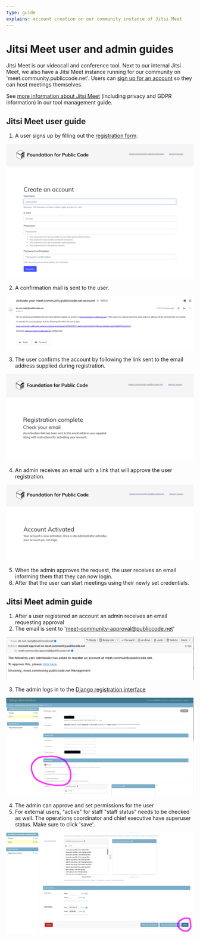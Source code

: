 ```yaml
---
type: guide
explains: account creation on our community instance of Jitsi Meet
---
```


# Jitsi Meet user and admin guides

Jitsi Meet is our videocall and conference tool. Next to our internal Jitsi Meet, we also have a Jitsi Meet instance running for our community on 'meet.community.publiccode.net'. Users can [sign up for an account](https://meet.community.publiccode.net/accountmanager/register/) so they can host meetings themselves.

See [more information about Jitsi Meet](https://about.publiccode.net/activities/tool-management/jitsi-meet.html) (including privacy and GDPR information) in our tool management guide.

## Jitsi Meet user guide

1. A user signs up by filling out the [registration form](https://meet.community.publiccode.net/accountmanager/register/).

![User registration](/activities/tool-management/jitsi_user_sign_up.png)

2. A confirmation mail is sent to the user.

![User confirmation](/activities/tool-management/jitsi_user_activation_mail.png)

3. The user confirms the account by following the link sent to the email address supplied during registration.

![User confirmation](/activities/tool-management/jitsi_user_registration_complete.png)

4. An admin receives an email with a link that will approve the user registration.

![User confirmation](/activities/tool-management/jitsi_user_account_activated.png)

5. When the admin approves the request, the user receives an email informing them that they can now login.
6. After that the user can start meetings using their newly set credentials.

## Jitsi Meet admin guide

1. After a user registered an account an admin receives an email requesting approval
2. The email is sent to 'meet-community-approval@publiccode.net'

![Admin email](/activities/tool-management/jitsi_admin_approval_request.png)

3. The admin logs in to the [Django registration interface](https://meet.community.publiccode.net/accountmanager/admin)

![Admin Django](/activities/tool-management/jitsi_admin_django_approve_user_final1.png)

4. The admin can approve and set permissions for the user
5. For external users, "active" for staff "staff status" needs to be checked as well. The operations coordinator and chief executive have superuser status. Make sure to click 'save'.

![Admin Django](/activities/tool-management/jitsi_admin_django_save_user_after_approval_final.png)


